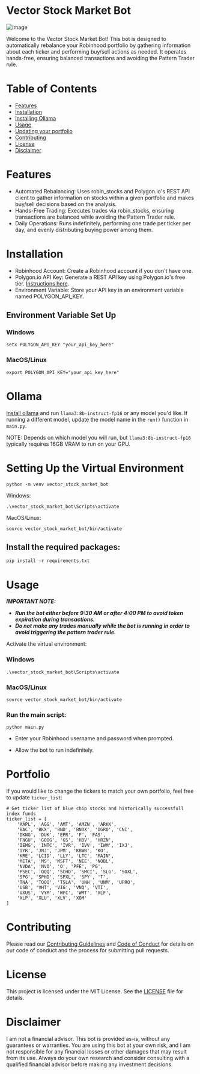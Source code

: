 # Vector Stock Market Bot
![image](https://github.com/user-attachments/assets/24b73d6c-2b0f-4ef8-8a2a-a12db1f46eaf)

Welcome to the Vector Stock Market Bot! This bot is designed to automatically rebalance your Robinhood portfolio by gathering information about each ticker and performing buy/sell actions as needed. It operates hands-free, ensuring balanced transactions and avoiding the Pattern Trader rule.

# Table of Contents
- [Features](#Features)
- [Installation](#Installation)
- [Installing Ollama](#Ollama)
- [Usage](#Usage)
- [Updating your portfolio](#Portfolio)
- [Contributing](#Contributing)
- [License](#License)
- [Disclaimer](#Disclaimer)

# Features

- Automated Rebalancing: Uses robin_stocks and Polygon.io's REST API client to gather information on stocks within a given portfolio and makes buy/sell decisions based on the analysis.
- Hands-Free Trading: Executes trades via robin_stocks, ensuring transactions are balanced while avoiding the Pattern Trader rule.
- Daily Operations: Runs indefinitely, performing one trade per ticker per day, and evenly distributing buying power among them.
  
# Installation

- Robinhood Account: Create a Robinhood account if you don't have one.
- Polygon.io API Key: Generate a REST API key using Polygon.io's free tier. [Instructions here](https://polygon.io/pricing).
- Environment Variable: Store your API key in an environment variable named POLYGON_API_KEY.

## Environment Variable Set Up

### Windows
`setx POLYGON_API_KEY "your_api_key_here"`
### MacOS/Linux
`export POLYGON_API_KEY="your_api_key_here"`

# Ollama

[Install ollama](https://ollama.com/) and run `llama3:8b-instruct-fp16` or any model you'd like. 
If running a different model, update the model name in the `run()` function in `main.py`.

NOTE: Depends on which model you will run, but `llama3:8b-instruct-fp16` typically requires 16GB VRAM to run on your GPU.

# Setting Up the Virtual Environment

`python -m venv vector_stock_market_bot`

Windows:

`.\vector_stock_market_bot\Scripts\activate`

MacOS/Linux:

`source vector_stock_market_bot/bin/activate`

## Install the required packages:

`pip install -r requirements.txt`

# Usage
***IMPORTANT NOTE:***
- ***Run the bot either before 9:30 AM or after 4:00 PM to avoid token expiration during transactions.***
- ***Do not make any trades manually while the bot is running in order to avoid triggering the pattern trader rule.***

Activate the virtual environment:

### Windows
`.\vector_stock_market_bot\Scripts\activate`

### MacOS/Linux
`source vector_stock_market_bot/bin/activate`

### Run the main script:

`python main.py`

- Enter your Robinhood username and password when prompted.

- Allow the bot to run indefinitely.

# Portfolio

If you would like to change the tickers to match your own portfolio, feel free to update `ticker_list`:


```
# Get ticker list of blue chip stocks and historically successfull index funds
ticker_list = [
    'AAPL', 'AGG', 'AMT', 'AMZN', 'ARKK',
    'BAC', 'BKX', 'BND', 'BNDX', 'DGRO', 'CNI',
    'DKNG', 'DUK', 'EPR', 'F', 'FAS',
    'FNGU', 'GOOG', 'GS', 'HDV', 'HRZN',
    'IEMG', 'INTC', 'IVR', 'IVV', 'IWM', 'IXJ',
    'IYR', 'JNJ', 'JPM', 'KBWB', 'KO',
    'KRE', 'LCID', 'LLY', 'LTC', 'MAIN',
    'META', 'MS', 'MSFT', 'NEE', 'NOBL',
    'NVDA', 'NVO', 'O', 'PFE', 'PG',
    'PSEC', 'QQQ', 'SCHD', 'SMCI', 'SLG', 'SOXL',
    'SPG', 'SPHD', 'SPXL', 'SPY', 'T',
    'TNA', 'TQQQ', 'TSLA', 'UNH', 'UNM', 'UPRO',
    'USB', 'VHT', 'VIG', 'VNQ', 'VTI',
    'VXUS', 'VYM', 'WFC', 'WMT', 'XLF',
    'XLP', 'XLU', 'XLV', 'XOM'
]
```


# Contributing

Please read our [Contributing Guidelines](CONTRIBUTING.md) and [Code of Conduct](CODE_OF_CONDUCT.md) for details on our code of conduct and the process for submitting pull requests.

# License
This project is licensed under the MIT License. See the [LICENSE](https://github.com/SingularityMan/vector_stock_market_bot/tree/main?tab=MIT-1-ov-file#) file for details.

# Disclaimer
I am not a financial advisor. This bot is provided as-is, without any guarantees or warranties. You are using this bot at your own risk, and I am not responsible for any financial losses or other damages that may result from its use. Always do your own research and consider consulting with a qualified financial advisor before making any investment decisions.
